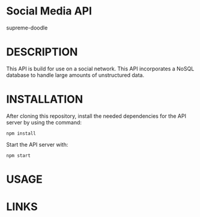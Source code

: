 # Social Media API
 supreme-doodle

# DESCRIPTION
This API is build for use on a social network. This API incorporates a NoSQL database to handle large amounts of unstructured data.

# INSTALLATION
After cloning this repository, install the needed dependencies for the API server by using the command:

```
npm install

```

Start the API server with:

```
npm start
```


# USAGE


# LINKS


<!-- Updates -->

<!-- Updated User controller, model params, date getters -->

<!-- Updated delete user function, added thought controller -->